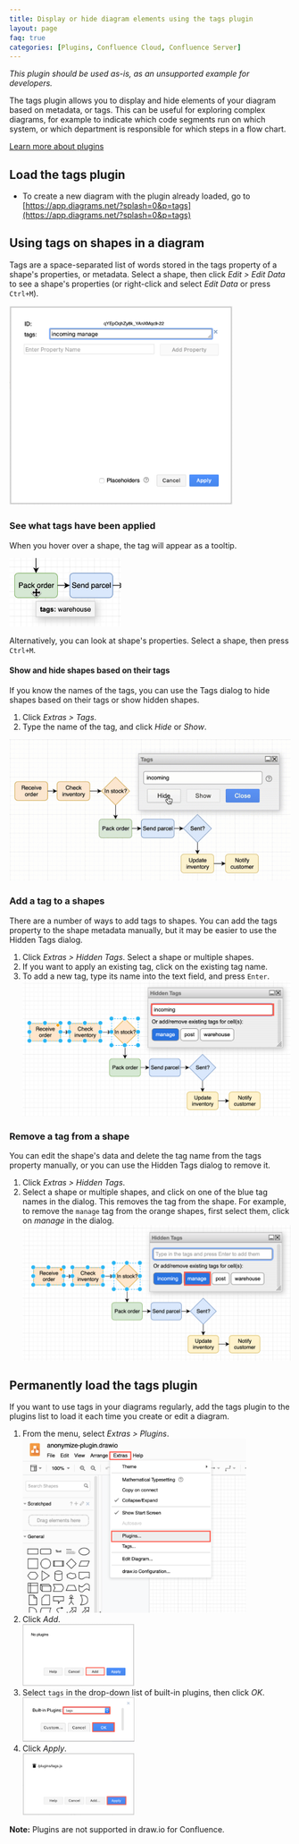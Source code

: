 ```yaml
---
title: Display or hide diagram elements using the tags plugin
layout: page
faq: true
categories: [Plugins, Confluence Cloud, Confluence Server]
---
```


_This plugin should be used as-is, as an unsupported example for developers._

The tags plugin allows you to display and hide elements of your diagram based on metadata, or tags. This can be useful for exploring complex diagrams, for example to indicate which code segments run on which system, or which department is responsible for which steps in a flow chart.

[Learn more about plugins](/doc/faq/plugins.html)

## Load the tags plugin

* To create a new diagram with the plugin already loaded, go to [https://app.diagrams.net/?splash=0&p=tags](https://app.diagrams.net/?splash=0&p=tags)

## Using tags on shapes in a diagram

Tags are a space-separated list of words stored in the tags property of a shape's properties, or metadata. Select a shape, then click _Edit > Edit Data_ to see a shape's properties (or right-click and select _Edit Data_ or press ``Ctrl+M``).

<img src="/assets/img/blog/edit-data-tags.png" style="width=100%;max-width:400px;height:auto;" alt="Tags can be added or deleted via the shape's properties">

### See what tags have been applied

When you hover over a shape, the tag will appear as a tooltip.

<img src="/assets/img/blog/hover-tags-metadata.png" style="width=100%;max-width:200px;height:auto;" alt="Hover over a shape to see its tags">

Alternatively, you can look at shape's properties. Select a shape, then press ``Ctrl+M``.

#### Show and hide shapes based on their tags

If you know the names of the tags, you can use the Tags dialog to hide shapes based on their tags or show hidden shapes.

1. Click _Extras > Tags_.
2. Type the name of the tag, and click _Hide_ or _Show_.

<img src="/assets/img/blog/tags-dialog-show-hide.gif" style="max-width:100%;height:auto;" alt="Use the Tags dialog to show and hide shapes with tags">

### Add a tag to a shapes

There are a number of ways to add tags to shapes. You can add the tags property to the shape metadata manually, but it may be easier to use the Hidden Tags dialog.

1. Click _Extras > Hidden Tags_. Select a shape or multiple shapes.
2. If you want to apply an existing tag, click on the existing tag name.
3. To add a new tag, type its name into the text field, and press ``Enter``.
<br /><img src="/assets/img/blog/add-tags.png" style="max-width:100%;height:auto;" alt="Add a tag via the Hidden Tags dialog">

### Remove a tag from a shape

You can edit the shape's data and delete the tag name from the tags property manually, or you can use the Hidden Tags dialog to remove it.
1. Click _Extras > Hidden Tags_.
2. Select a shape or multiple shapes, and click on one of the blue tag names in the dialog. This removes the tag from the shape. For example, to remove the ``manage`` tag from the orange shapes, first select them, click on _manage_ in the dialog.
<br /><img src="/assets/img/blog/remove-tags.png" style="max-width:100%;height:auto;" alt="Remove a tag via the Hidden Tags dialog">

## Permanently load the tags plugin

If you want to use tags in your diagrams regularly, add the tags plugin to the plugins list to load it each time you create or edit a diagram.

1. From the menu, select _Extras > Plugins_.
<br /><img src="/assets/img/blog/extras-plugins.png" style="width=100%;max-width:400px;height:auto;" alt="Open the plugins list">
2. Click _Add_.
<br /><img src="/assets/img/blog/add-plugin.png" style="width=100%;max-width:200px;height:auto;" alt="Add a new plugin">
3. Select ``tags`` in the drop-down list of built-in plugins, then click _OK_.
<br /><img src="/assets/img/blog/add-tags-plugin.png" style="width=100%;max-width:200px;height:auto;" alt="Add the tags plugin">
4. Click _Apply_.
<br /><img src="/assets/img/blog/add-tags-plugin-apply.png" style="width=100%;max-width:200px;height:auto;" alt="Add the tags plugin">


**Note:** Plugins are not supported in draw.io for Confluence.
